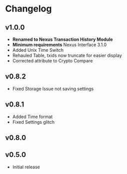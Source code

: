 # Changelog

## v1.0.0

- **Renamed to Nexus Transaction History Module**
- **Minimum requirements** Nexus Interface 3.1.0
- Added Unix Time Switch
- Rehauled Table, txids now truncate for easier display
- Corrected attribute to Crypto Compare

## v0.8.2

- Fixed Storage Issue not saving settings

## v0.8.1

- Added Time format
- Fixed Settings glitch

## v0.8.0

## v0.5.0

- Initial release
